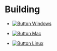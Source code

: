 
# Building

- [![Button Windows]][Windows]

- [![Button Mac]][Mac]

- [![Button Linux]][Linux]

<br>

<!----------------------------------------------------------------------------->

[Windows]: https://flight-manual.atom.io/hacking-atom/sections/hacking-on-atom-core/#platform-windows
[Linux]: https://flight-manual.atom.io/hacking-atom/sections/hacking-on-atom-core/#platform-linux
[Mac]: https://flight-manual.atom.io/hacking-atom/sections/hacking-on-atom-core/#platform-mac


<!---------------------------------{ Badges }---------------------------------->

[Button Windows]: https://img.shields.io/badge/Windows-0078D6?style=for-the-badge&logoColor=white&logo=Windows
[Button Linux]: https://img.shields.io/badge/Linux-009639?style=for-the-badge&logoColor=white&logo=Linux
[Button Mac]: https://img.shields.io/badge/MacOS-gray?style=for-the-badge&logoColor=white&logo=Apple
